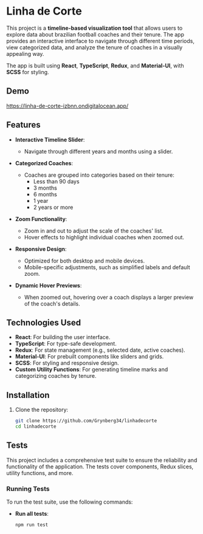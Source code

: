 # Linha de Corte

This project is a **timeline-based visualization tool** that allows users to explore data about brazilian football coaches and their tenure. The app provides an interactive interface to navigate through different time periods, view categorized data, and analyze the tenure of coaches in a visually appealing way.

The app is built using **React**, **TypeScript**, **Redux**, and **Material-UI**, with **SCSS** for styling.

## Demo
https://linha-de-corte-izbnn.ondigitalocean.app/

## Features

- **Interactive Timeline Slider**:
  - Navigate through different years and months using a slider.

- **Categorized Coaches**:
  - Coaches are grouped into categories based on their tenure:
    - Less than 90 days
    - 3 months
    - 6 months
    - 1 year
    - 2 years or more

- **Zoom Functionality**:
  - Zoom in and out to adjust the scale of the coaches' list.
  - Hover effects to highlight individual coaches when zoomed out.

- **Responsive Design**:
  - Optimized for both desktop and mobile devices.
  - Mobile-specific adjustments, such as simplified labels and default zoom.

- **Dynamic Hover Previews**:
  - When zoomed out, hovering over a coach displays a larger preview of the coach's details.

## Technologies Used

- **React**: For building the user interface.
- **TypeScript**: For type-safe development.
- **Redux**: For state management (e.g., selected date, active coaches).
- **Material-UI**: For prebuilt components like sliders and grids.
- **SCSS**: For styling and responsive design.
- **Custom Utility Functions**: For generating timeline marks and categorizing coaches by tenure.

## Installation

1. Clone the repository:
   ```bash
   git clone https://github.com/Grynberg34/linhadecorte
   cd linhadecorte


## Tests

This project includes a comprehensive test suite to ensure the reliability and functionality of the application. The tests cover components, Redux slices, utility functions, and more.

### Running Tests

To run the test suite, use the following commands:

- **Run all tests**:
  ```bash
  npm run test